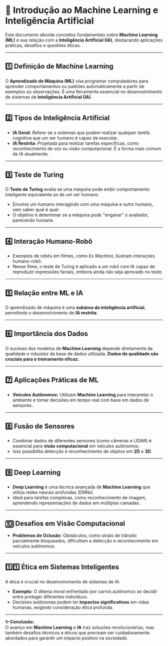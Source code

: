 # 🧠 Introdução ao Machine Learning e Inteligência Artificial

Este documento aborda conceitos fundamentais sobre **Machine Learning (ML)** e sua relação com a **Inteligência Artificial (IA)**, destacando aplicações práticas, desafios e questões éticas.

---

## 1️⃣ Definição de Machine Learning  
O **Aprendizado de Máquina (ML)** visa programar computadores para aprender comportamentos ou padrões automaticamente a partir de exemplos ou observações. É uma ferramenta essencial no desenvolvimento de sistemas de **Inteligência Artificial (IA)**.

---

## 2️⃣ Tipos de Inteligência Artificial  
- **IA Geral:** Refere-se a sistemas que podem realizar qualquer tarefa cognitiva que um ser humano é capaz de executar.  
- **IA Restrita:** Projetada para realizar tarefas específicas, como reconhecimento de voz ou visão computacional. É a forma mais comum de IA atualmente.

---

## 3️⃣ Teste de Turing  
O **Teste de Turing** avalia se uma máquina pode exibir comportamento inteligente equivalente ao de um ser humano.  
- Envolve um humano interagindo com uma máquina e outro humano, sem saber qual é qual.  
- O objetivo é determinar se a máquina pode "enganar" o avaliador, parecendo humana.

---

## 4️⃣ Interação Humano-Robô  
- Exemplos de robôs em filmes, como *Ex Machina*, ilustram interações humano-robô.  
- Nesse filme, o teste de Turing é aplicado a um robô com IA capaz de reproduzir expressões faciais, embora ainda não seja aprovado no teste.

---

## 5️⃣ Relação entre ML e IA  
O aprendizado de máquina é uma **subárea da inteligência artificial**, permitindo o desenvolvimento de **IA restrita**.

---

## 6️⃣ Importância dos Dados  
O sucesso dos modelos de **Machine Learning** depende diretamente da qualidade e robustez da base de dados utilizada. **Dados de qualidade são cruciais para o treinamento eficaz.**

---

## 7️⃣ Aplicações Práticas de ML  
- **Veículos Autônomos:** Utilizam **Machine Learning** para interpretar o ambiente e tomar decisões em tempo real com base em dados de sensores.

---

## 8️⃣ Fusão de Sensores  
- Combinar dados de diferentes sensores (como câmeras e LIDAR) é essencial para **visão computacional** em veículos autônomos.  
- Isso possibilita detecção e reconhecimento de objetos em **2D** e **3D**.

---

## 9️⃣ Deep Learning  
- **Deep Learning** é uma técnica avançada de **Machine Learning** que utiliza redes neurais profundas (DNNs).  
- Ideal para tarefas complexas, como reconhecimento de imagem, aprendendo representações de dados em múltiplas camadas.

---

## 🔟 Desafios em Visão Computacional  
- **Problemas de Oclusão:** Obstáculos, como sinais de trânsito parcialmente bloqueados, dificultam a detecção e reconhecimento em veículos autônomos.

---

## 1️⃣1️⃣ Ética em Sistemas Inteligentes  
A ética é crucial no desenvolvimento de sistemas de IA.  
- **Exemplo:** O dilema moral enfrentado por carros autônomos ao decidir entre proteger diferentes indivíduos.  
- Decisões autônomas podem ter **impactos significativos** em vidas humanas, exigindo consideração ética profunda.

---

**✨ Conclusão:**  
O avanço em **Machine Learning** e **IA** traz soluções revolucionárias, mas também desafios técnicos e éticos que precisam ser cuidadosamente abordados para garantir um impacto positivo na sociedade.
